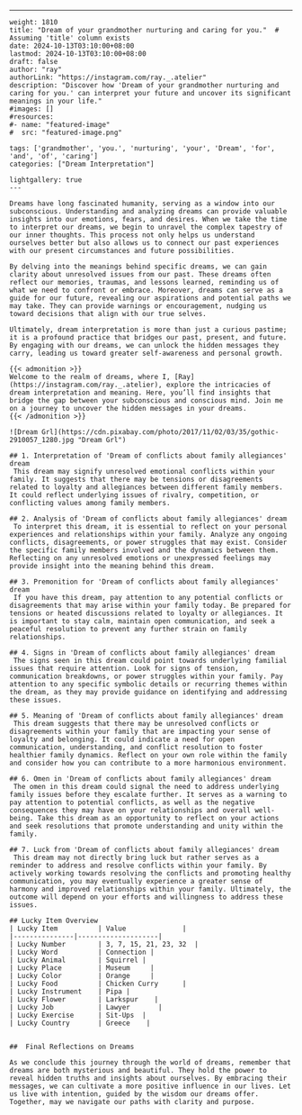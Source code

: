 ---
    weight: 1810
    title: "Dream of your grandmother nurturing and caring for you."  # Assuming 'title' column exists
    date: 2024-10-13T03:10:00+08:00
    lastmod: 2024-10-13T03:10:00+08:00
    draft: false
    author: "ray"
    authorLink: "https://instagram.com/ray._.atelier"
    description: "Discover how 'Dream of your grandmother nurturing and caring for you.' can interpret your future and uncover its significant meanings in your life."
    #images: []
    #resources:
    #- name: "featured-image"
    #  src: "featured-image.png"
    
    tags: ['grandmother', 'you.', 'nurturing', 'your', 'Dream', 'for', 'and', 'of', 'caring']
    categories: ["Dream Interpretation"]
    
    lightgallery: true
    ---
    
    Dreams have long fascinated humanity, serving as a window into our subconscious. Understanding and analyzing dreams can provide valuable insights into our emotions, fears, and desires. When we take the time to interpret our dreams, we begin to unravel the complex tapestry of our inner thoughts. This process not only helps us understand ourselves better but also allows us to connect our past experiences with our present circumstances and future possibilities.
    
    By delving into the meanings behind specific dreams, we can gain clarity about unresolved issues from our past. These dreams often reflect our memories, traumas, and lessons learned, reminding us of what we need to confront or embrace. Moreover, dreams can serve as a guide for our future, revealing our aspirations and potential paths we may take. They can provide warnings or encouragement, nudging us toward decisions that align with our true selves.
    
    Ultimately, dream interpretation is more than just a curious pastime; it is a profound practice that bridges our past, present, and future. By engaging with our dreams, we can unlock the hidden messages they carry, leading us toward greater self-awareness and personal growth.
    
    {{< admonition >}}
    Welcome to the realm of dreams, where I, [Ray](https://instagram.com/ray._.atelier), explore the intricacies of dream interpretation and meaning. Here, you’ll find insights that bridge the gap between your subconscious and conscious mind. Join me on a journey to uncover the hidden messages in your dreams.
    {{< /admonition >}}
    
    ![Dream Grl](https://cdn.pixabay.com/photo/2017/11/02/03/35/gothic-2910057_1280.jpg "Dream Grl")
    
    ## 1. Interpretation of 'Dream of conflicts about family allegiances' dream
     This dream may signify unresolved emotional conflicts within your family. It suggests that there may be tensions or disagreements related to loyalty and allegiances between different family members. It could reflect underlying issues of rivalry, competition, or conflicting values among family members.
    
    ## 2. Analysis of 'Dream of conflicts about family allegiances' dream
     To interpret this dream, it is essential to reflect on your personal experiences and relationships within your family. Analyze any ongoing conflicts, disagreements, or power struggles that may exist. Consider the specific family members involved and the dynamics between them. Reflecting on any unresolved emotions or unexpressed feelings may provide insight into the meaning behind this dream.
    
    ## 3. Premonition for 'Dream of conflicts about family allegiances' dream
     If you have this dream, pay attention to any potential conflicts or disagreements that may arise within your family today. Be prepared for tensions or heated discussions related to loyalty or allegiances. It is important to stay calm, maintain open communication, and seek a peaceful resolution to prevent any further strain on family relationships.
    
    ## 4. Signs in 'Dream of conflicts about family allegiances' dream
     The signs seen in this dream could point towards underlying familial issues that require attention. Look for signs of tension, communication breakdowns, or power struggles within your family. Pay attention to any specific symbolic details or recurring themes within the dream, as they may provide guidance on identifying and addressing these issues.
    
    ## 5. Meaning of 'Dream of conflicts about family allegiances' dream
     This dream suggests that there may be unresolved conflicts or disagreements within your family that are impacting your sense of loyalty and belonging. It could indicate a need for open communication, understanding, and conflict resolution to foster healthier family dynamics. Reflect on your own role within the family and consider how you can contribute to a more harmonious environment.
    
    ## 6. Omen in 'Dream of conflicts about family allegiances' dream
     The omen in this dream could signal the need to address underlying family issues before they escalate further. It serves as a warning to pay attention to potential conflicts, as well as the negative consequences they may have on your relationships and overall well-being. Take this dream as an opportunity to reflect on your actions and seek resolutions that promote understanding and unity within the family.
    
    ## 7. Luck from 'Dream of conflicts about family allegiances' dream
     This dream may not directly bring luck but rather serves as a reminder to address and resolve conflicts within your family. By actively working towards resolving the conflicts and promoting healthy communication, you may eventually experience a greater sense of harmony and improved relationships within your family. Ultimately, the outcome will depend on your efforts and willingness to address these issues.
    
    ## Lucky Item Overview
    | Lucky Item          | Value              |
    |---------------|--------------------|
    | Lucky Number        | 3, 7, 15, 21, 23, 32  |
    | Lucky Word          | Connection |
    | Lucky Animal        | Squirrel |
    | Lucky Place         | Museum     |
    | Lucky Color         | Orange     |
    | Lucky Food          | Chicken Curry      |
    | Lucky Instrument    | Pipa |
    | Lucky Flower        | Larkspur    |
    | Lucky Job           | Lawyer       |
    | Lucky Exercise      | Sit-Ups  |
    | Lucky Country       | Greece    |
    
    
    ##  Final Reflections on Dreams
    
    As we conclude this journey through the world of dreams, remember that dreams are both mysterious and beautiful. They hold the power to reveal hidden truths and insights about ourselves. By embracing their messages, we can cultivate a more positive influence in our lives. Let us live with intention, guided by the wisdom our dreams offer. Together, may we navigate our paths with clarity and purpose.
    